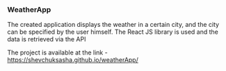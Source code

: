 ### WeatherApp

The created application displays the weather in a certain city, and the city can be specified by the user himself. The React JS library is used and the data is retrieved via the API

The project is available at the link - https://shevchuksasha.github.io/weatherApp/
